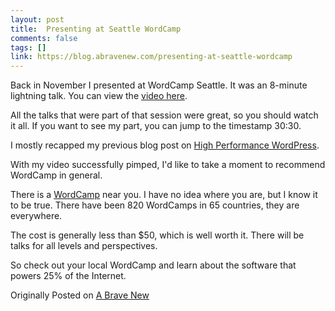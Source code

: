 ```yaml
---
layout: post
title:  Presenting at Seattle WordCamp
comments: false
tags: []
link: https://blog.abravenew.com/presenting-at-seattle-wordcamp
---
```

Back in November I presented at WordCamp Seattle. It was an 8-minute lightning talk. You can view the [video here](https://wordpress.tv/2018/02/26/brooke-dukes-hilary-fosdal-jacob-wayne-smith-joshua-wold-justin-parra-themer-site-builder/).

All the talks that were part of that session were great, so you should watch it all. If you want to see my part, you can jump to the timestamp 30:30.

I mostly recapped my previous blog post on [High Performance WordPress](../../../com/abravenew/blog/2016/11/high-performance-wordpress.html).

With my video successfully pimped, I'd like to take a moment to recommend WordCamp in general.

There is a [WordCamp](https://central.wordcamp.org/) near you. I have no idea where you are, but I know it to be true. There have been 820 WordCamps in 65 countries, they are everywhere.

The cost is generally less than $50, which is well worth it. There will be talks for all levels and perspectives.

So check out your local WordCamp and learn about the software that powers 25% of the Internet.

Originally Posted on [A Brave New](https://blog.abravenew.com/presenting-at-seattle-wordcamp)